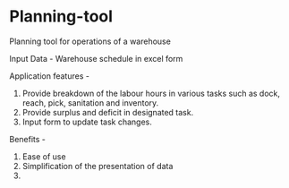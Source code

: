 # Planning-tool
Planning tool for operations of a warehouse

Input Data - Warehouse schedule in excel form

Application features - 

1. Provide breakdown of the labour hours in various tasks such as dock, reach, pick, sanitation and inventory.
2. Provide surplus and deficit in designated task.
3. Input form to update task changes.

Benefits - 

1. Ease of use
2. Simplification of the presentation of data
3. 
